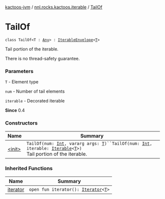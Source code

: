 [kactoos-jvm](../../index.md) / [nnl.rocks.kactoos.iterable](../index.md) / [TailOf](./index.md)

# TailOf

`class TailOf<T : `[`Any`](https://kotlinlang.org/api/latest/jvm/stdlib/kotlin/-any/index.html)`> : `[`IterableEnvelope`](../-iterable-envelope/index.md)`<`[`T`](index.md#T)`>`

Tail portion of the iterable.

There is no thread-safety guarantee.

### Parameters

`T` - Element type

`num` - Number of tail elements

`iterable` - Decorated iterable

**Since**
0.4

### Constructors

| Name | Summary |
|---|---|
| [&lt;init&gt;](-init-.md) | `TailOf(num: `[`Int`](https://kotlinlang.org/api/latest/jvm/stdlib/kotlin/-int/index.html)`, vararg args: `[`T`](index.md#T)`)``TailOf(num: `[`Int`](https://kotlinlang.org/api/latest/jvm/stdlib/kotlin/-int/index.html)`, iterable: `[`Iterable`](https://kotlinlang.org/api/latest/jvm/stdlib/kotlin.collections/-iterable/index.html)`<`[`T`](index.md#T)`>)`<br>Tail portion of the iterable. |

### Inherited Functions

| Name | Summary |
|---|---|
| [iterator](../-iterable-envelope/iterator.md) | `open fun iterator(): `[`Iterator`](https://kotlinlang.org/api/latest/jvm/stdlib/kotlin.collections/-iterator/index.html)`<`[`T`](../-iterable-envelope/index.md#T)`>` |
